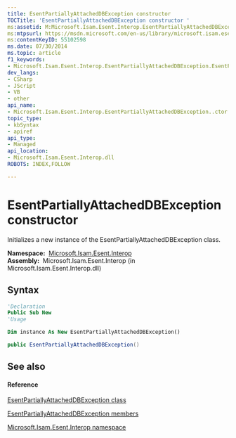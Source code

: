 ```yaml
---
title: EsentPartiallyAttachedDBException constructor 
TOCTitle: 'EsentPartiallyAttachedDBException constructor '
ms:assetid: M:Microsoft.Isam.Esent.Interop.EsentPartiallyAttachedDBException.#ctor
ms:mtpsurl: https://msdn.microsoft.com/en-us/library/microsoft.isam.esent.interop.esentpartiallyattacheddbexception.esentpartiallyattacheddbexception(v=EXCHG.10)
ms:contentKeyID: 55102598
ms.date: 07/30/2014
ms.topic: article
f1_keywords:
- Microsoft.Isam.Esent.Interop.EsentPartiallyAttachedDBException.EsentPartiallyAttachedDBException
dev_langs:
- CSharp
- JScript
- VB
- other
api_name: 
- Microsoft.Isam.Esent.Interop.EsentPartiallyAttachedDBException..ctor
topic_type: 
- kbSyntax
- apiref
api_type: 
- Managed
api_location: 
- Microsoft.Isam.Esent.Interop.dll
ROBOTS: INDEX,FOLLOW

---
```


# EsentPartiallyAttachedDBException constructor

Initializes a new instance of the EsentPartiallyAttachedDBException class.

**Namespace:**  [Microsoft.Isam.Esent.Interop](hh596136\(v=exchg.10\).md)  
**Assembly:**  Microsoft.Isam.Esent.Interop (in Microsoft.Isam.Esent.Interop.dll)

## Syntax

``` vb
'Declaration
Public Sub New
'Usage

Dim instance As New EsentPartiallyAttachedDBException()
```

``` csharp
public EsentPartiallyAttachedDBException()
```

## See also

#### Reference

[EsentPartiallyAttachedDBException class](dn319835\(v=exchg.10\).md)

[EsentPartiallyAttachedDBException members](dn319788\(v=exchg.10\).md)

[Microsoft.Isam.Esent.Interop namespace](hh596136\(v=exchg.10\).md)

